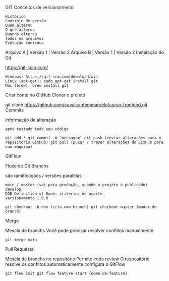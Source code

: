 GIT
Conceitos de versionamento

    Histórico
    Controle de versão
    Quem alterou
    O quê alterou
    Quando alterou
    Todos os arquivos
    Evolução contínua

Arquivo A | Versão 1 | Versão 2 Arquivo B | Versão 1 | Versão 2
Instalação do Git

https://git-scm.com/

    Windows: https://git-scm.com/download/win
    Linux (apt-get): sudo apt-get install git
    Mac (brew): brew install git

Criar conta no GitHub
Clonar o projeto

git clone https://github.com/cavalcantemmarcelo/curso-frontend.git
Commits

Informação de alteração

    após testado todo seu código

    git add * git commit -m "mensagem" git push (enviar alterações para o repositório GitHub) git pull (puxar / trazer alterações do GitHub para sua máquina)

GitFlow

Fluxo do Git
Branchs

são ramificações / versões paralelas

    main / master (vai para produção, quando o projeto é publicado)
    develop
    DOD Definition of Done: critérios de aceite
    versionamento 1.0.0

    git checkout -b dev (cria uma branch) git checkout master (mudar de branch)

Merge

Mescla de branchs Você pode precisar resolver conflitos manualmente

    git merge main

Pull Requests

Mescla de branchs no repositório Permite code review O respositório resolve os conflitos automaticamente
configura o GitFlow

    git flow init git flow feature start {nome-da-feature}
